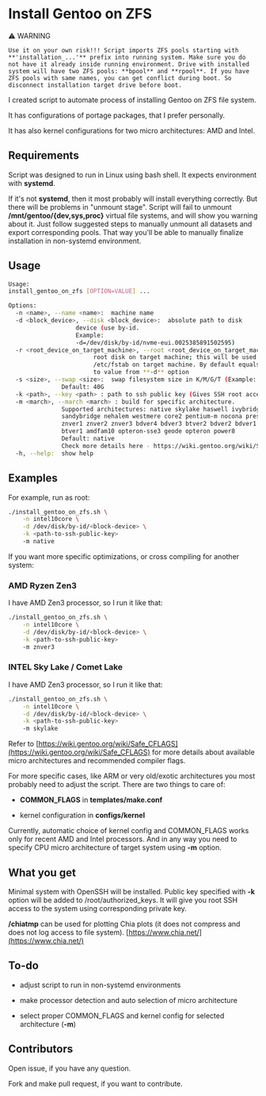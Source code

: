 # Install Gentoo on ZFS

:warning: WARNING

``Use it on your own risk!!! Script imports ZFS pools starting with
**'installation_...'** prefix into running system. Make sure you
do not have it already inside running environment.
Drive with installed system will have two ZFS pools:
**bpool** and **rpool**. If you have ZFS pools with same names,
you can get conflict during boot. So disconnect installation
target drive before boot.``

I created script to automate process of installing Gentoo on
ZFS file system.

It has configurations of portage packages, that I prefer personally.

It has also kernel configurations for two micro architectures: AMD and Intel.

## Requirements

Script was designed to run in Linux using bash shell.
It expects environment with **systemd**.

If it's not **systemd**, then it most probably will install everything
correctly.
But there will be problems in "unmount stage". Script will fail to unmount
**/mnt/gentoo/{dev,sys,proc}** virtual file systems, and will show you warning
about it. Just follow suggested steps to manually unmount all datasets and
export corresponding pools. That way you'll be able to manually finalize
installation in non-systemd environment.

## Usage

```bash
Usage:
install_gentoo_on_zfs [OPTION=VALUE] ...

Options:
  -n <name>, --name <name>:  machine name
  -d <block_device>, --disk <block_device>:  absolute path to disk
                   device (use by-id.
                   Example:
                   -d=/dev/disk/by-id/nvme-eui.0025385891502595)
  -r <root_device_on_target_machine>, --root <root_device_on_target_machine>:
                        root disk on target machine; this will be used to configure
                        /etc/fstab on target machine. By default equals
                        to value from **-d** option
  -s <size>, --swap <size>:  swap filesystem size in K/M/G/T (Example: -s=64G)
               Default: 40G
  -k <path>, --key <path> : path to ssh public key (Gives SSH root access to the system)
  -m <march>, --march <march> : build for specific architecture.
               Supported architectures: native skylake haswell ivybridge
               sandybridge nehalem westmere core2 pentium-m nocona prescott
               znver1 znver2 znver3 bdver4 bdver3 btver2 bdver2 bdver1
               btver1 amdfam10 opteron-sse3 geode opteron power8
               Default: native
               Check more details here - https://wiki.gentoo.org/wiki/Safe_CFLAGS
  -h, --help:  show help
```

## Examples

For example, run as root:

```bash
./install_gentoo_on_zfs.sh \
    -n intel10core \
    -d /dev/disk/by-id/<block-device> \
    -k <path-to-ssh-public-key>
    -m native
```

If you want more specific optimizations, or cross compiling for another
system:

### AMD Ryzen Zen3

I have AMD Zen3 processor, so I run it like that:

```bash
./install_gentoo_on_zfs.sh \
    -n intel10core \
    -d /dev/disk/by-id/<block-device> \
    -k <path-to-ssh-public-key>
    -m znver3
```

### INTEL Sky Lake / Comet Lake

I have AMD Zen3 processor, so I run it like that:

```bash
./install_gentoo_on_zfs.sh \
    -n intel10core \
    -d /dev/disk/by-id/<block-device> \
    -k <path-to-ssh-public-key>
    -m skylake
```

Refer to
[https://wiki.gentoo.org/wiki/Safe_CFLAGS](https://wiki.gentoo.org/wiki/Safe_CFLAGS)
for more details about available micro architectures and recommended compiler
flags.

For more specific cases, like ARM or very old/exotic architectures you most
probably need to adjust the script. There are two things to care of:

- **COMMON_FLAGS** in **templates/make.conf**

- kernel configuration in **configs/kernel**

Currently, automatic choice of kernel config and COMMON_FLAGS works only for
recent AMD and Intel processors.
And in any way you need to specify CPU micro architecture of target system
using **-m** option.

## What you get

Minimal system with OpenSSH will be installed. Public key specified with **-k**
option will be added to /root/authorized_keys. It will give you root SSH access
to the system using corresponding private key.

**/chiatmp** can be used for plotting Chia plots (it does not compress and
does not log access to file system).
[https://www.chia.net/](https://www.chia.net/)



## To-do

- adjust script to run in non-systemd environments

- make processor detection and auto selection of micro architecture

- select proper COMMON_FLAGS and kernel config for selected architecture
(**-m**)

## Contributors

Open issue, if you have any question.

Fork and make pull request, if you want to contribute.
